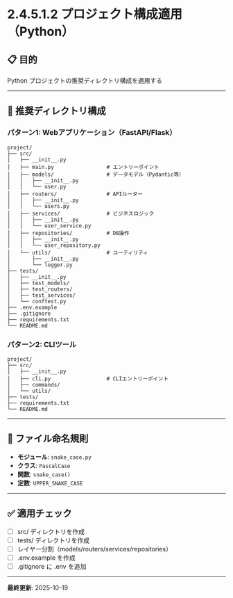 # 2.4.5.1.2 プロジェクト構成適用（Python）

## 📋 目的

Python プロジェクトの推奨ディレクトリ構成を適用する

---

## 📁 推奨ディレクトリ構成

### パターン1: Webアプリケーション（FastAPI/Flask）

```
project/
├── src/
│   ├── __init__.py
│   ├── main.py                 # エントリーポイント
│   ├── models/                 # データモデル（Pydantic等）
│   │   ├── __init__.py
│   │   └── user.py
│   ├── routers/                # APIルーター
│   │   ├── __init__.py
│   │   └── users.py
│   ├── services/               # ビジネスロジック
│   │   ├── __init__.py
│   │   └── user_service.py
│   ├── repositories/           # DB操作
│   │   ├── __init__.py
│   │   └── user_repository.py
│   └── utils/                  # ユーティリティ
│       ├── __init__.py
│       └── logger.py
├── tests/
│   ├── __init__.py
│   ├── test_models/
│   ├── test_routers/
│   ├── test_services/
│   └── conftest.py
├── .env.example
├── .gitignore
├── requirements.txt
└── README.md
```

### パターン2: CLIツール

```
project/
├── src/
│   ├── __init__.py
│   ├── cli.py                  # CLIエントリーポイント
│   ├── commands/
│   └── utils/
├── tests/
├── requirements.txt
└── README.md
```

---

## 📝 ファイル命名規則

- **モジュール**: `snake_case.py`
- **クラス**: `PascalCase`
- **関数**: `snake_case()`
- **定数**: `UPPER_SNAKE_CASE`

---

## ✅ 適用チェック

- [ ] src/ ディレクトリを作成
- [ ] tests/ ディレクトリを作成
- [ ] レイヤー分割（models/routers/services/repositories）
- [ ] .env.example を作成
- [ ] .gitignore に .env を追加

---

**最終更新**: 2025-10-19
